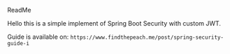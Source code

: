 ReadMe

Hello this is a simple implement of Spring Boot Security with custom JWT.

Guide is available on: `https://www.findthepeach.me/post/spring-security-guide-i`